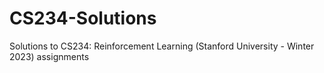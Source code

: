 # CS234-Solutions
Solutions to CS234: Reinforcement Learning (Stanford University - Winter 2023) assignments
